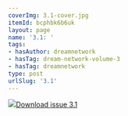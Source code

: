 ```yaml
---
coverImg: 3.1-cover.jpg
itemId: bcphbk6b6uk
layout: page
name: '3.1: '
tags:
- hasAuthor: dreamnetwork
- hasTag: dream-network-volume-3
- hasTag: dreamnetwork
type: post
urlSlug: '3.1'
---
```

<img class="card-img" src="../images/3.1-rect.jpg"/><a href="../files/pdfs/Volume_3/3.1-2-Dream-Network-Bulletin-Vol.3-No-1-2.pdf" download="">Download issue 3.1</a>